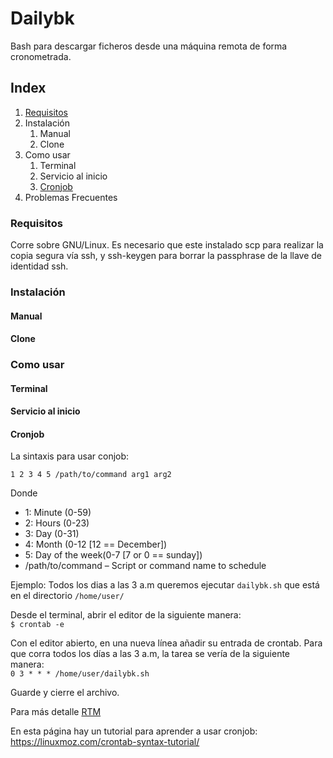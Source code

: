 # Dailybk

Bash para descargar ficheros desde una máquina remota de forma cronometrada.

## Index

1. [Requisitos](#Requisitos)
1. Instalación
   1. Manual
   1. Clone
1. Como usar
   1. Terminal
   1. Servicio al inicio
   1. [Cronjob](#Cronjob)
1. Problemas Frecuentes 

### Requisitos
Corre sobre GNU/Linux. Es necesario que este instalado scp para realizar la copia segura vía ssh, y ssh-keygen para borrar la passphrase de la llave de identidad ssh.

### Instalación

#### Manual

#### Clone

### Como usar

#### Terminal
#### Servicio al inicio
#### Cronjob
La sintaxis para usar conjob: 

`1 2 3 4 5 /path/to/command arg1 arg2` 

Donde

* 1: Minute (0-59)
* 2: Hours (0-23)
* 3: Day (0-31)
* 4: Month (0-12 [12 == December])
* 5: Day of the week(0-7 [7 or 0 == sunday])
* /path/to/command – Script or command name to schedule

Ejemplo: Todos los dias a las 3 a.m queremos ejecutar `dailybk.sh` que está en el directorio `/home/user/` 

Desde el terminal, abrir el editor de la siguiente manera:  
`$ crontab -e`

Con el editor abierto, en una nueva línea añadir su entrada de crontab. Para que corra todos los días a las 3 a.m, la tarea se vería de la siguiente manera:   
`0 3 * * * /home/user/dailybk.sh`

Guarde y cierre el archivo.

Para más detalle [RTM](https://pubs.opengroup.org/onlinepubs/9699919799/utilities/crontab.html)

En esta página hay un tutorial para aprender a usar cronjob: https://linuxmoz.com/crontab-syntax-tutorial/



